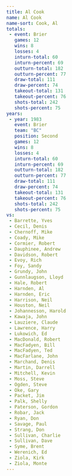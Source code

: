 ```yaml
---
title: Al Cook
name: Al Cook
name-sort: Cook, Al
totals:
 - event: Brier
   games: 12
   wins: 8
   losses: 4
   inturn-total: 60
   inturn-percent: 69
   outturn-total: 182
   outturn-percent: 77
   draw-total: 111
   draw-percent: 74
   takeout-total: 131
   takeout-percent: 76
   shots-total: 242
   shots-percent: 75
years:
 - year: 1983
   event: Brier
   team: "BC"
   position: Second
   games: 12
   wins: 8
   losses: 4
   inturn-total: 60
   inturn-percent: 69
   outturn-total: 182
   outturn-percent: 77
   draw-total: 111
   draw-percent: 74
   takeout-total: 131
   takeout-percent: 76
   shots-total: 242
   shots-percent: 75
vs:
 - Barrette, Yves
 - Cecil, Denis
 - Chernoff, Mike
 - Coady, Mike
 - Cormier, Robert
 - Dauphinee, Andrew
 - Davidson, Robert
 - Evoy, Rich
 - Foy, Sandy
 - Grundy, John
 - Gunnlaugson, Lloyd
 - Hale, Robert
 - Harnden, Al
 - Harnden, Eric
 - Harrison, Neil
 - Houston, Neil
 - Johannesson, Harold
 - Kawaja, John
 - Lauziere, Claude
 - Lawrence, Harry
 - Lukowich, Ed
 - MacDonald, Robert
 - MacFadyen, Bill
 - MacFadyen, Ted
 - MacFarlane, John
 - Marchand, Denis
 - Martin, Darrell
 - Mitchell, Kevin
 - Moss, Steve
 - Ogden, Steve
 - Oke, Gary
 - Packet, Jim
 - Palk, Shelly
 - Paterson, Gordon
 - Robar, Jack
 - Ryan, Don
 - Savage, Paul
 - Strang, Don
 - Sullivan, Charlie
 - Sullivan, Dave
 - Syme, Brent
 - Werenich, Ed
 - Ziola, Kirk
 - Ziola, Monte
---
```

